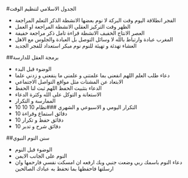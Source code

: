 #الجدول الاسلامي لتنظيم الوقت

- الفجر انطلاقة اليوم وقت البركة لا نوم بعضها الانشطة الذكر التعلم المراجعة
- الظهر وقت التركيز العقلي الانشطة المراجعة او العمل
- العصر الانتاج الخفبف الانشطة قراءة تامل ذكر مراجعة خفيفة
- المغرب عبادة وارتباط بالله لا وسائل التوصل بل العبادة والجلوس مع الاهل
- العشاء تهدئة و تهيئة للنوم نوم مبكر استعداد للفجر الجديد

##برمجة العقل للدارسة

- الوضوء قبل البدء 
- دعاء طلب العلم اللهم انفعنى بما علمتنى و علمنى ما ينفعنى و زدني علما
- الابتعاد عن المشتات مثل مواقع التواصل الاجتماعي
- الدعاء بتثبيت الحفظ اللهم ثبت لنا الحفظ
- الاستعانة و التوكل على الله وكثرة الدعاء
- الممارسة و التكرار
- التكرار اليومي و الاسبوعي و الشهري 
###نظام 10 10 10
- 10 دقائق استماع وقراءة
- 10 دقائق حفظ و تكرار
- 10 دقائق شرح و تدبر

##سنن النوم النبوي

- الوضوء قبل النوم
- النوم على الجانب الايمن
- دعاء النوم باسمك ربي وضعت جنبي وبك ارفعه ان امسكت نفسي فارحمها وان ارسلتها فاحفظها بما تحفظ به عبادك الصالحين
